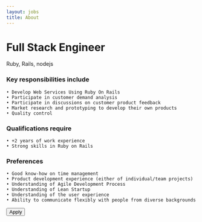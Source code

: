 ```yaml
---
layout: jobs
title: About
---
```


# Full Stack Engineer

 Ruby, Rails, nodejs

### Key responsibilities include

    • Develop Web Services Using Ruby On Rails
    • Participate in customer demand analysis
    • Participate in discussions on customer product feedback
    • Market research and prototyping to develop their own products
    • Quality control


### Qualifications require

    • +2 years of work experience
    • Strong skills in Ruby on Rails

### Preferences

    • Good know-how on time management
    • Product development experience (either of individual/team projects)
    • Understanding of Agile Development Process
    • Understanding of Lean Startup
    • Understanding of the user experience
    • Ability to communicate flexibly with people from diverse backgrounds


<button class='btn'>Apply</button>